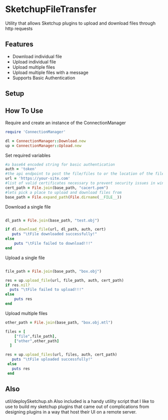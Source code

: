 SketchupFileTransfer
====================

Utility that allows Sketchup plugins to upload and download files through http requests


Features
-----
- Download individual file
- Upload individual file
- Upload multiple files
- Upload multiple files with a message
- Supports Basic Authentication

Setup
-----


How To Use
-----
Require and create an instance of the ConnectionManager
```ruby
require 'ConnectionManager'

dl = ConnectionManager::Download.new
up = ConnectionManager::Upload.new
```

Set required variables
```ruby
#a base64 encoded string for basic authentication
auth = 'token'
#the api endpoint to post the file/files to or the location of the file to download
url = 'https://your-site.com'
#list of valid certificates necessary to prevent security issues in windows
cert_path = File.join(base_path, "cacert.pem")
#lets pick a place to upload and download files from
base_path = File.expand_path(File.dirname(__FILE__))
```
Download a single file
```ruby

dl_path = File.join(base_path, "test.obj")

if dl.download_file(url, dl_path, auth, cert)
   puts "\tFile downloaded successfully!"
else
 	puts "\tFile failed to download!!!"
end
```
Upload a single file
```ruby

file_path = File.join(base_path, "box.obj")

res = up.upload_file(url, file_path, auth, cert_path)
if res.nil?
  puts "\tFile failed to upload!!!"
else
	puts res    
end
```
Upload multiple files
```ruby
other_path = File.join(base_path, "box.obj.mtl")

files = [
    ["file",file_path],
    ["other",other_path]
  ]

res = up.upload_files(url, files, auth, cert_path)
   puts "\tFile uploaded successfully!"
 else
   puts res
 end
```

Also
----
util/deploySketchup.sh
Also included is a handy utility script that I like to use to build my sketchup plugins that came out of complications from designing plugins in a way that host their UI on a remote server.
